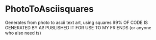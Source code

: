 # PhotoToAsciisquares
Generates from photo to ascii text art, using squares
99% OF CODE IS GENERATED BY AI! PUBLISHED IT FOR USE TO MY FRIENDS (or anyone who also need ts)
